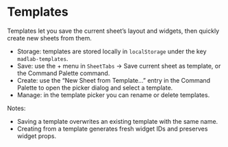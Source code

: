 # Templates

Templates let you save the current sheet’s layout and widgets, then quickly create new sheets from them.

- Storage: templates are stored locally in `localStorage` under the key `madlab-templates`.
- Save: use the + menu in `SheetTabs` → Save current sheet as template, or the Command Palette command.
- Create: use the “New Sheet from Template…” entry in the Command Palette to open the picker dialog and select a template.
- Manage: in the template picker you can rename or delete templates.

Notes:
- Saving a template overwrites an existing template with the same name.
- Creating from a template generates fresh widget IDs and preserves widget props.


